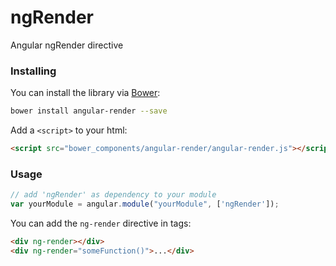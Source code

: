 ngRender
=======

Angular ngRender directive


### Installing

You can install the library via [Bower](http://bower.io/):

```sh
bower install angular-render --save
```

Add a `<script>` to your html:

```html
<script src="bower_components/angular-render/angular-render.js"></script>
```

### Usage

```js
// add 'ngRender' as dependency to your module
var yourModule = angular.module("yourModule", ['ngRender']);
```

You can add the `ng-render` directive in tags:
```html
<div ng-render></div>
<div ng-render="someFunction()">...</div>
````